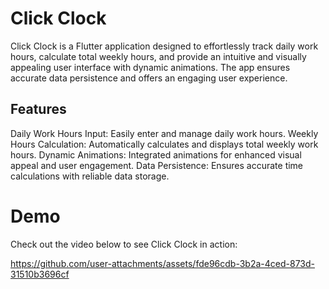 # Click Clock

Click Clock is a Flutter application designed to effortlessly track daily work hours, calculate total weekly hours, and provide an intuitive and visually appealing user interface with dynamic animations. The app ensures accurate data persistence and offers an engaging user experience.

##  Features
Daily Work Hours Input: Easily enter and manage daily work hours.
Weekly Hours Calculation: Automatically calculates and displays total weekly work hours.
Dynamic Animations: Integrated animations for enhanced visual appeal and user engagement.
Data Persistence: Ensures accurate time calculations with reliable data storage.

# Demo

Check out the video below to see Click Clock in action:


https://github.com/user-attachments/assets/fde96cdb-3b2a-4ced-873d-31510b3696cf
